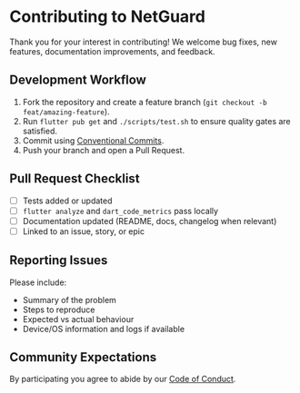 # Contributing to NetGuard

Thank you for your interest in contributing! We welcome bug fixes, new features, documentation improvements, and feedback.

## Development Workflow
1. Fork the repository and create a feature branch (`git checkout -b feat/amazing-feature`).
2. Run `flutter pub get` and `./scripts/test.sh` to ensure quality gates are satisfied.
3. Commit using [Conventional Commits](https://www.conventionalcommits.org/en/v1.0.0/).
4. Push your branch and open a Pull Request.

## Pull Request Checklist
- [ ] Tests added or updated
- [ ] `flutter analyze` and `dart_code_metrics` pass locally
- [ ] Documentation updated (README, docs, changelog when relevant)
- [ ] Linked to an issue, story, or epic

## Reporting Issues
Please include:
- Summary of the problem
- Steps to reproduce
- Expected vs actual behaviour
- Device/OS information and logs if available

## Community Expectations
By participating you agree to abide by our [Code of Conduct](CODE_OF_CONDUCT.md).
